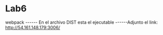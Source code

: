 # Lab6
webpack ------
En el archivo DIST esta el ejecutable 
------Adjunto el link: http://54.161.148.179:3006/
